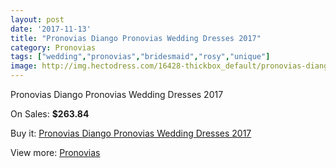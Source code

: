 ```yaml
---
layout: post
date: '2017-11-13'
title: "Pronovias Diango Pronovias Wedding Dresses 2017"
category: Pronovias
tags: ["wedding","pronovias","bridesmaid","rosy","unique"]
image: http://img.hectodress.com/16428-thickbox_default/pronovias-diango-pronovias-wedding-dresses-2013.jpg
---
```

Pronovias Diango Pronovias Wedding Dresses 2017

On Sales: **$263.84**
<a href="https://www.hectodress.com/pronovias/7942-pronovias-diango-pronovias-wedding-dresses-2013.html"><amp-img layout="responsive" width="600" height="600" src="//img.hectodress.com/16428-thickbox_default/pronovias-diango-pronovias-wedding-dresses-2013.jpg" alt="Pronovias Diango Pronovias Wedding Dresses 2017 0" /></a>
<a href="https://www.hectodress.com/pronovias/7942-pronovias-diango-pronovias-wedding-dresses-2013.html"><amp-img layout="responsive" width="600" height="600" src="//img.hectodress.com/16431-thickbox_default/pronovias-diango-pronovias-wedding-dresses-2013.jpg" alt="Pronovias Diango Pronovias Wedding Dresses 2017 1" /></a>
<a href="https://www.hectodress.com/pronovias/7942-pronovias-diango-pronovias-wedding-dresses-2013.html"><amp-img layout="responsive" width="600" height="600" src="//img.hectodress.com/16430-thickbox_default/pronovias-diango-pronovias-wedding-dresses-2013.jpg" alt="Pronovias Diango Pronovias Wedding Dresses 2017 2" /></a>
<a href="https://www.hectodress.com/pronovias/7942-pronovias-diango-pronovias-wedding-dresses-2013.html"><amp-img layout="responsive" width="600" height="600" src="//img.hectodress.com/16429-thickbox_default/pronovias-diango-pronovias-wedding-dresses-2013.jpg" alt="Pronovias Diango Pronovias Wedding Dresses 2017 3" /></a>

Buy it: [Pronovias Diango Pronovias Wedding Dresses 2017](https://www.hectodress.com/pronovias/7942-pronovias-diango-pronovias-wedding-dresses-2013.html "Pronovias Diango Pronovias Wedding Dresses 2017")

View more: [Pronovias](https://www.hectodress.com/139-pronovias "Pronovias")